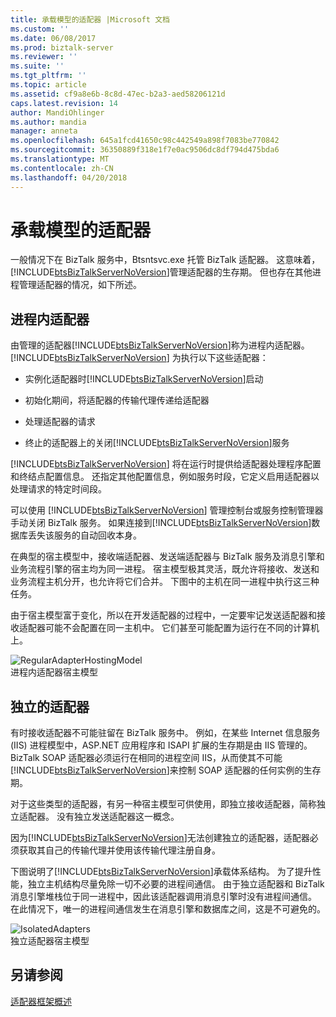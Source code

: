 ```yaml
---
title: 承载模型的适配器 |Microsoft 文档
ms.custom: ''
ms.date: 06/08/2017
ms.prod: biztalk-server
ms.reviewer: ''
ms.suite: ''
ms.tgt_pltfrm: ''
ms.topic: article
ms.assetid: cf9a8e6b-8c8d-47ec-b2a3-aed58206121d
caps.latest.revision: 14
author: MandiOhlinger
ms.author: mandia
manager: anneta
ms.openlocfilehash: 645a1fcd41650c98c442549a898f7083be770842
ms.sourcegitcommit: 36350889f318e1f7e0ac9506dc8df794d475bda6
ms.translationtype: MT
ms.contentlocale: zh-CN
ms.lasthandoff: 04/20/2018
---
```

# <a name="adapter-hosting-model"></a>承载模型的适配器
一般情况下在 BizTalk 服务中，Btsntsvc.exe 托管 BizTalk 适配器。 这意味着，[!INCLUDE[btsBizTalkServerNoVersion](../includes/btsbiztalkservernoversion-md.md)]管理适配器的生存期。 但也存在其他进程管理适配器的情况，如下所述。  
  
## <a name="in-process-adapters"></a>进程内适配器  
 由管理的适配器[!INCLUDE[btsBizTalkServerNoVersion](../includes/btsbiztalkservernoversion-md.md)]称为进程内适配器。 [!INCLUDE[btsBizTalkServerNoVersion](../includes/btsbiztalkservernoversion-md.md)] 为执行以下这些适配器：  
  
-   实例化适配器时[!INCLUDE[btsBizTalkServerNoVersion](../includes/btsbiztalkservernoversion-md.md)]启动  
  
-   初始化期间，将适配器的传输代理传递给适配器  
  
-   处理适配器的请求  
  
-   终止的适配器上的关闭[!INCLUDE[btsBizTalkServerNoVersion](../includes/btsbiztalkservernoversion-md.md)]服务  
  
 [!INCLUDE[btsBizTalkServerNoVersion](../includes/btsbiztalkservernoversion-md.md)] 将在运行时提供给适配器处理程序配置和终结点配置信息。 还指定其他配置信息，例如服务时段，它定义启用适配器以处理请求的特定时间段。  
  
 可以使用 [!INCLUDE[btsBizTalkServerNoVersion](../includes/btsbiztalkservernoversion-md.md)] 管理控制台或服务控制管理器手动关闭 BizTalk 服务。 如果连接到[!INCLUDE[btsBizTalkServerNoVersion](../includes/btsbiztalkservernoversion-md.md)]数据库丢失该服务的自动回收本身。  
  
 在典型的宿主模型中，接收端适配器、发送端适配器与 BizTalk 服务及消息引擎和业务流程引擎的宿主均为同一进程。 宿主模型极其灵活，既允许将接收、发送和业务流程主机分开，也允许将它们合并。 下图中的主机在同一进程中执行这三种任务。  
  
 由于宿主模型富于变化，所以在开发适配器的过程中，一定要牢记发送适配器和接收适配器可能不会配置在同一主机中。 它们甚至可能配置为运行在不同的计算机上。  
  
 ![](../core/media/regularadapterhostingmodel.gif "RegularAdapterHostingModel")  
进程内适配器宿主模型  
  
## <a name="isolated-adapters"></a>独立的适配器  
 有时接收适配器不可能驻留在 BizTalk 服务中。 例如，在某些 Internet 信息服务 (IIS) 进程模型中，ASP.NET 应用程序和 ISAPI 扩展的生存期是由 IIS 管理的。 BizTalk SOAP 适配器必须运行在相同的进程空间 IIS，从而使其不可能[!INCLUDE[btsBizTalkServerNoVersion](../includes/btsbiztalkservernoversion-md.md)]来控制 SOAP 适配器的任何实例的生存期。  
  
 对于这些类型的适配器，有另一种宿主模型可供使用，即独立接收适配器，简称独立适配器。 没有独立发送适配器这一概念。  
  
 因为[!INCLUDE[btsBizTalkServerNoVersion](../includes/btsbiztalkservernoversion-md.md)]无法创建独立的适配器，适配器必须获取其自己的传输代理并使用该传输代理注册自身。  
  
 下图说明了[!INCLUDE[btsBizTalkServerNoVersion](../includes/btsbiztalkservernoversion-md.md)]承载体系结构。 为了提升性能，独立主机结构尽量免除一切不必要的进程间通信。 由于独立适配器和 BizTalk 消息引擎堆栈位于同一进程中，因此该适配器调用消息引擎时没有进程间通信。 在此情况下，唯一的进程间通信发生在消息引擎和数据库之间，这是不可避免的。  
  
 ![](../core/media/isolatedadapters.gif "IsolatedAdapters")  
独立适配器宿主模型  
  
## <a name="see-also"></a>另请参阅  
 [适配器框架概述](../core/what-is-the-adapter-framework.md)